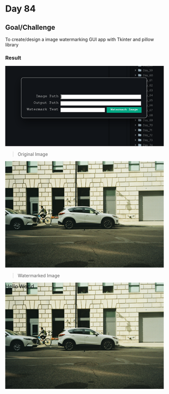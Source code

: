 # Day 84

## Goal/Challenge

To create/design a image watermarking GUI app with Tkinter and pillow library

### Result

![GIf](Watermark.gif)

> Original Image

![Original](image.jpg)

> Watermarked Image

![Watermarked](image_9851.jpg)
